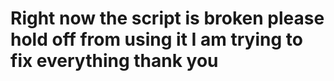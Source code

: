 # Right now the script is broken please hold off from using it I am trying to fix everything thank you